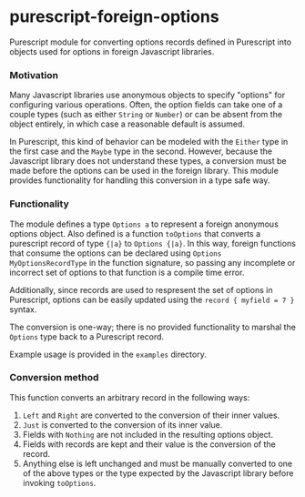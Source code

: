 purescript-foreign-options
==========================

Purescript module for converting options records defined in Purescript into 
objects used for options in foreign Javascript libraries.

### Motivation

Many Javascript libraries use anonymous objects to specify "options" for configuring various
operations.  Often, the option fields can take one of a couple types (such as either
`String` or `Number`) or can be absent from the object entirely, in which case
a reasonable default is assumed.

In Purescript, this kind of behavior can be modeled with the `Either` type in 
the first case and the `Maybe` type in the second.  However, because the
Javascript library does not understand these types, a conversion must be made
before the options can be used in the foreign library.  This module provides functionality for
handling this conversion in a type safe way.

### Functionality

The module defines a type `Options a` to represent a foreign anonymous options
object.  Also defined is a function `toOptions` that converts a purescript record
of type `{|a}` to `Options {|a}`.  In this way, foreign functions that consume the
options can be declared using `Options MyOptionsRecordType` in the function signature,
so passing any incomplete or incorrect set of options to that function is a 
compile time error.

Additionally, since records are used to respresent the set of options in Purescript,
options can be easily updated using the `record { myfield = 7 }` syntax.

The conversion is one-way; there is no provided functionality to marshal the
`Options` type back to a Purescript record.

Example usage is provided in the `examples` directory.

### Conversion method

 This function converts an arbitrary record in the following ways:

1. `Left` and `Right` are converted to the conversion of their inner values.
2. `Just` is converted to the conversion of its inner value.
3. Fields with `Nothing` are not included in the resulting options object.
4. Fields with records are kept and their value is the conversion of the record.
5. Anything else is left unchanged and must be manually converted to one of the
above types or the type expected by the Javascript library before invoking `toOptions`.



